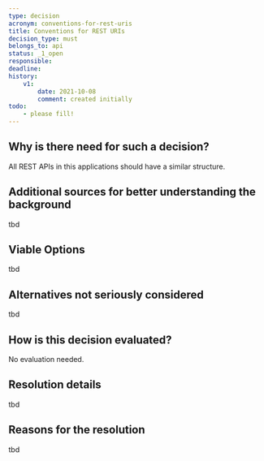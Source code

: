 ```yaml
---
type: decision
acronym: conventions-for-rest-uris
title: Conventions for REST URIs
decision_type: must
belongs_to: api
status: _1_open
responsible: 
deadline: 
history:
    v1:
        date: 2021-10-08
        comment: created initially
todo: 
    - please fill!
---
```


## Why is there need for such a decision?

All REST APIs in this applications should have a similar structure.

## Additional sources for better understanding the background

tbd

## Viable Options

tbd

## Alternatives not seriously considered

tbd

## How is this decision evaluated?

No evaluation needed.

 
## Resolution details

tbd

## Reasons for the resolution

tbd